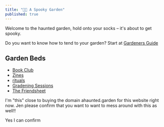 ```yaml
---
title: "👻👻 A Spooky Garden"
published: true
---
```


Welcome to the haunted garden, hold onto your socks – it's about to get spooky.

Do you want to know how to tend to your garden? Start at [Gardeners Guide](notes/gardening/Gardeners%20Guide.md)

## Garden Beds
- [Book Club](notes/bookclub.md)
- [Zines](notes/zine.md)
- [rituals](content/notes/rituals.md)
- [Gradening Sessions](content/notes/sessions.md)
- [The Friendsheet](https://docs.google.com/spreadsheets/d/1C3iP5AHDPW_B-95FN6eQasWwCSRuV141HiqGnUXuQOQ/edit#gid=0)

I'm "this" close to buying the domain ahaunted.garden for this website right now. Jen please confirm that you want to want to mess around with this as well!!

Yes I can confirm
